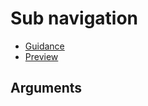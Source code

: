 # Sub navigation

- [Guidance](https://hmcts-design-system.herokuapp.com/components/sub-navigation)
- [Preview](https://hmcts-frontend.herokuapp.com/components/sub-navigation)

## Arguments